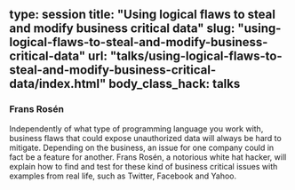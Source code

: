 type: session
title: "Using logical flaws to steal and modify business critical data"
slug: "using-logical-flaws-to-steal-and-modify-business-critical-data"
url: "talks/using-logical-flaws-to-steal-and-modify-business-critical-data/index.html"
body_class_hack: talks
---

### Frans Rosén

Independently of what type of programming language you work with, business flaws that could expose unauthorized data will always be hard to mitigate. Depending on the business, an issue for one company could in fact be a feature for another. Frans Rosén, a notorious white hat hacker, will explain how to find and test for these kind of business critical issues with examples from real life, such as Twitter, Facebook and Yahoo.